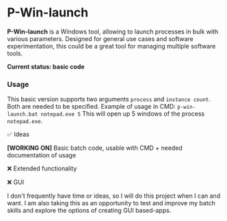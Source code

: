 # P-Win-launch

**P-Win-launch** is a Windows tool, allowing to launch processes in bulk with various parameters. Designed for general use cases and software experimentation, this could be a great tool for managing multiple software tools. 

**Current status: basic code**

### Usage
This basic version supports two arguments `process` and `instance count`. Both are needed to be specified.
Example of usage in CMD: `p-win-launch.bat notepad.exe 5` 
This will open up 5 windows of the process `notepad.exe`.

✅ Ideas


**[WORKING ON]** Basic batch code, usable with CMD + needed documentation of usage


❌ Extended functionality


❌ GUI

I don't frequently have time or ideas, so I will do this project when I can and want. I am also taking this as an opportunity to test and improve my batch skills and explore the options of creating GUI based-apps.
